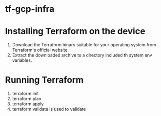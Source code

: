 # tf-gcp-infra

# Installing Terraform on the device
1. Download the Terraform binary suitable for your operating system from Terraform's official website.
2. Extract the downloaded archive to a directory included th system env variables.


# Running Terraform
1. terraform init
2. terraform plan
3. terraform apply
4. terraform validate is used to validate
